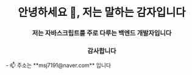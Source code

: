 <h1 align="center">안녕하세요 👋, 저는 말하는 감자입니다</h1>
<h3 align="center">저는 자바스크립트를 주로 다루는 백엔드 개발자입니다</h3>
<h3 align="center">감사합니다 </h3>
- 📫 주소는 **msj7191@naver.com** 입니다
</p>
